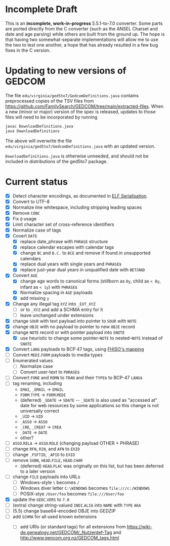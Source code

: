 # Incomplete Draft

This is an **incomplete, work-in-progress** 5.5.1-to-7.0 converter.
Some parts are ported directly from the C converter (such as the ANSEL Charset and date and age parsing) while others are built from the ground up. The hope is that having two somewhat-separate implementations will allow me to use the two to test one another, a hope that has already resulted in a few bug fixes in the C version.

# Updating to new versions of GEDCOM

The file `edu/virginia/ged5to7/GedcomDefinitions.java` contains preprocessed copies of the TSV files from <https://github.com/FamilySearch/GEDCOM/tree/main/extracted-files>. When a new (minor or major) version of the spec is released, updates to those files will need to be incorporated by running

```bash
javac DownloadDefinitions.java
java DownloadDefinitions
```

The above will overwrite the file `edu/virginia/ged5to7/GedcomDefinitions.java` with an updated version.

`DownloadDefinitions.java` is otherwise unneeded, and should not be included in distributions of the ged5to7 package.

# Current status

- [x] Detect character encodings, as documented in [ELF Serialisation](https://fhiso.org/TR/elf-serialisation).
- [x] Convert to UTF-8
- [x] Normalize line whitespace, including stripping leading spaces
- [x] Remove `CONC`
- [x] Fix `@` usage
- [x] Limit character set of cross-reference identifiers
- [x] Normalize case of tags
- [x] Covert `DATE`
    - [x] replace date_phrase with `PHRASE` structure
    - [x] replace calendar escapes with calendar tags
    - [x] change `BC` and `B.C.` to `BCE` and remove if found in unsupported calendars
    - [x] replace dual years with single years and `PHRASE`s
    - [x] replace just-year dual years in unqualified date with `BET`/`AND`
- [x] Convert `AGE`
    - [x] change age words to canonical forms (stillborn as `0y`, child as `< 8y`, infant as `< 1y`) with `PHRASE`s
    - [x] Normalize spacing in `AGE` payloads
    - [x] add missing `y`
- [x] Change any illegal tag `XYZ` into `_EXT_XYZ`
    - [ ] or to `_XYZ` and add a SCHMA entry for it
    - [ ] leave unchanged under extensions
- [x] change `SOUR` with text payload into pointer to `SOUR` with `NOTE`
- [x] change `OBJE` with no payload to pointer to new `OBJE` record
- [x] change `NOTE` record or with pointer payload into `SNOTE`
    - [x] use heuristic to change some pointer-`NOTE` to nested-`NOTE` instead of `SNOTE`
- [x] Convert `LANG` payloads to BCP 47 tags, using [FHISO's mapping](https://github.com/fhiso/legacy-format/blob/master/languages.tsv)
- [ ] Convert `MEDI`.`FORM` payloads to media types
- [ ] Enumerated values
    - [ ] Normalize case
    - [ ] Convert user-text to `PHRASE`s
- [ ] Convert `FONE` and `ROMN` to `TRAN` and their `TYPE`s to BCP-47 `LANG`s
- [ ] tag renaming, including
    - `EMAI`, `_EMAIL` → `EMAIL`
    - `FORM`.`TYPE` → `FORM`.`MEDI`
    - (deferred) `_SDATE` → `SDATE` -- `_SDATE` is also used as "accessed at" date for web resources by some applications so this change is not universally correct
    - `_UID` → `UID`
    - `_ASSO` → `ASSO`
    - `_CRE`, `_CREAT` → `CREA`
    - `_DATE` → `DATE`
    - other?
- [ ] `ASSO`.`RELA` → `ASSO`.`ROLE` (changing payload OTHER + PHRASE)
- [ ] change `RFN`, `RIN`, and `AFN` to `EXID`
- [ ] change `_FSFTID`, `_APID` to `EXID`
- [ ] remove `SUBN`, `HEAD`.`FILE`, `HEAD`.`CHAR`
    - (deferred) `HEAD`.`PLAC` was originally on this list, but has been deferred to a later version
- [ ] change `FILE` payloads into URLs
    - [ ] Windows-style `\` becomes `/`
    - [ ] Windows diver letter `C:\WINDOWS` becomes `file:///c:/WINDOWS`
    - [ ] POSIX-stye `/User/foo` becomes `file:///User/foo`
- [x] update the `GEDC`.`VERS` to `7.0`
- [ ] (extra) change string-valued `INDI`.`ALIA` into `NAME` with `TYPE` `AKA`
- [ ] (5.5) change base64-encoded OBJE into GEDZIP
- [ ] add `SCHMA` for all used known extensions
    - [ ] add URIs (or standard tags) for all extensions from <https://wiki-de.genealogy.net/GEDCOM/_Nutzerdef-Tag> and <http://www.gencom.org.nz/GEDCOM_tags.html>

